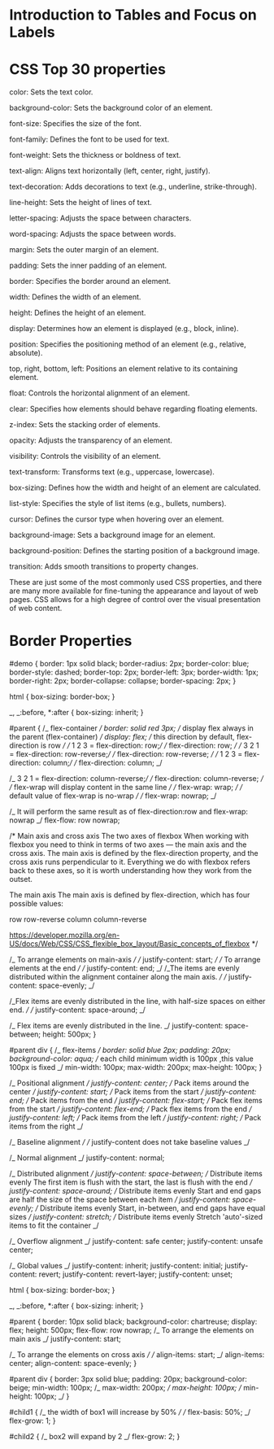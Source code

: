 # Introduction to Tables and Focus on Labels

# CSS Top 30 properties

color: Sets the text color.

background-color: Sets the background color of an element.

font-size: Specifies the size of the font.

font-family: Defines the font to be used for text.

font-weight: Sets the thickness or boldness of text.

text-align: Aligns text horizontally (left, center, right, justify).

text-decoration: Adds decorations to text (e.g., underline, strike-through).

line-height: Sets the height of lines of text.

letter-spacing: Adjusts the space between characters.

word-spacing: Adjusts the space between words.

margin: Sets the outer margin of an element.

padding: Sets the inner padding of an element.

border: Specifies the border around an element.

width: Defines the width of an element.

height: Defines the height of an element.

display: Determines how an element is displayed (e.g., block, inline).

position: Specifies the positioning method of an element (e.g., relative, absolute).

top, right, bottom, left: Positions an element relative to its containing element.

float: Controls the horizontal alignment of an element.

clear: Specifies how elements should behave regarding floating elements.

z-index: Sets the stacking order of elements.

opacity: Adjusts the transparency of an element.

visibility: Controls the visibility of an element.

text-transform: Transforms text (e.g., uppercase, lowercase).

box-sizing: Defines how the width and height of an element are calculated.

list-style: Specifies the style of list items (e.g., bullets, numbers).

cursor: Defines the cursor type when hovering over an element.

background-image: Sets a background image for an element.

background-position: Defines the starting position of a background image.

transition: Adds smooth transitions to property changes.

These are just some of the most commonly used CSS properties, and there are many more available for fine-tuning the appearance and layout of web pages. CSS allows for a high degree of control over the visual presentation of web content.

# Border Properties

#demo {
border: 1px solid black;
border-radius: 2px;
border-color: blue;
border-style: dashed;
border-top: 2px;
border-left: 3px;
border-width: 1px;
border-right: 2px;
border-collapse: collapse;
border-spacing: 2px;
}

html {
box-sizing: border-box;
}

_,
_:before,
\*:after {
box-sizing: inherit;
}

#parent {
/_ flex-container _/
border: solid red 3px;
/_ display flex always in the parent (flex-container) _/
display: flex;
/_ this direction by default, flex-direction is row _/
/_ 1 2 3 = flex-direction: row;_/
/_ flex-direction: row; _/
/_ 3 2 1 = flex-direction: row-reverse;_/
/_ flex-direction: row-reverse; _/
/_ 1
2
3 = flex-direction: column;_/
/_ flex-direction: column; _/

/_ 3
2
1 = flex-direction: column-reverse;_/
/_ flex-direction: column-reverse; _/
/_ flex-wrap will display content in the same line _/
/_ flex-wrap: wrap; _/
/_ default value of flex-wrap is no-wrap _/
/_ flex-wrap: nowrap; _/

/_ It will perform the same result as of flex-direction:row and flex-wrap: nowrap _/
flex-flow: row nowrap;

/\* Main axis and cross axis
The two axes of flexbox
When working with flexbox you need to think in terms of two axes — the main axis and the cross axis. The main axis is defined by the flex-direction property, and the cross axis runs perpendicular to it. Everything we do with flexbox refers back to these axes, so it is worth understanding how they work from the outset.

The main axis
The main axis is defined by flex-direction, which has four possible values:

row
row-reverse
column
column-reverse

https://developer.mozilla.org/en-US/docs/Web/CSS/CSS_flexible_box_layout/Basic_concepts_of_flexbox
\*/

/_ To arrange elements on main-axis _/
/_ justify-content: start; _/
/_ To arrange elements at the end _/
/_ justify-content: end; _/
/_The items are evenly distributed within the alignment container along the main axis. _/
/_ justify-content: space-evenly; _/

/_Flex items are evenly distributed in the line, with half-size spaces on either end. _/
/_ justify-content: space-around; _/

/_ Flex items are evenly distributed in the line. _/
justify-content: space-between;
height: 500px;
}

#parent div {
/_ flex-items _/
border: solid blue 2px;
padding: 20px;
background-color: aqua;
/_ each child minimum width is 100px ,this value 100px is fixed _/
min-width: 100px;
max-width: 200px;
max-height: 100px;
}

/_ Positional alignment _/
justify-content: center; /_ Pack items around the center _/
justify-content: start; /_ Pack items from the start _/
justify-content: end; /_ Pack items from the end _/
justify-content: flex-start; /_ Pack flex items from the start _/
justify-content: flex-end; /_ Pack flex items from the end _/
justify-content: left; /_ Pack items from the left _/
justify-content: right; /_ Pack items from the right _/

/_ Baseline alignment _/
/_ justify-content does not take baseline values _/

/_ Normal alignment _/
justify-content: normal;

/_ Distributed alignment _/
justify-content: space-between; /_ Distribute items evenly
The first item is flush with the start,
the last is flush with the end _/
justify-content: space-around; /_ Distribute items evenly
Start and end gaps are half the size of the space
between each item _/
justify-content: space-evenly; /_ Distribute items evenly
Start, in-between, and end gaps have equal sizes _/
justify-content: stretch; /_ Distribute items evenly
Stretch 'auto'-sized items to fit
the container _/

/_ Overflow alignment _/
justify-content: safe center;
justify-content: unsafe center;

/_ Global values _/
justify-content: inherit;
justify-content: initial;
justify-content: revert;
justify-content: revert-layer;
justify-content: unset;

html {
box-sizing: border-box;
}

_,
_:before,
\*:after {
box-sizing: inherit;
}

#parent {
border: 10px solid black;
background-color: chartreuse;
display: flex;
height: 500px;
flex-flow: row nowrap;
/_ To arrange the elements on main axis _/
justify-content: start;

/_ To arrange the elements on cross axis _/
/_ align-items: start; _/
align-items: center;
align-content: space-evenly;
}

#parent div {
border: 3px solid blue;
padding: 20px;
background-color: beige;
min-width: 100px;
/_ max-width: 200px; _/
max-height: 100px;
/_ min-height: 100px; _/
}

#child1 {
/_ the width of box1 will increase by 50% _/
/_ flex-basis: 50%; _/
flex-grow: 1;
}

#child2 {
/_ box2 will expand by 2 _/
flex-grow: 2;
}
